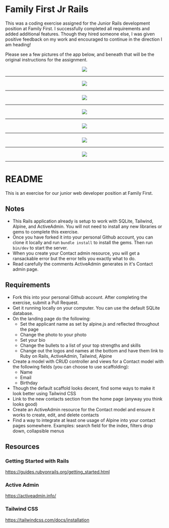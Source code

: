 # Family First Jr Rails

This was a coding exercise assigned for the Junior Rails development position at Family First. I successfully completed all requirements and added additional features. Though they hired someone else, I was given positive feedback on my work and encouraged to continue in the direction I am heading!

Please see a few pictures of the app below, and beneath that will be the original instructions for the assignment.

<p align="center">
  <img src="readme1.png">
</p>
<hr>
<p align="center">
  <img src="readme2.png">
</p>
<hr>
<p align="center">
  <img src="readme3.png">
</p>
<hr>
<p align="center">
  <img src="readme4.png">
</p>
<hr>
<p align="center">
  <img src="readme5.png">
</p>
<hr>
<p align="center">
  <img src="readme6.png">
</p>
<hr>
<p align="center">
  <img src="readme7.png">
</p>

<hr>

# README

This is an exercise for our junior web developer position at Family First.

## Notes

- This Rails application already is setup to work with SQLite, Tailwind, Alpine, and ActiveAdmin. You will not need to install any new libraries or gems to complete this exercise.
- Once you have forked it into your personal Github account, you can clone it locally and run `bundle install` to install the gems. Then run `bin/dev` to start the server.
- When you create your Contact admin resource, you will get a ransackable error but the error tells you exactly what to do.
- Read carefully the comments ActiveAdmin generates in it's Contact admin page.

## Requirements

- Fork this into your personal Github account. After completing the exercise, submit a Pull Request.
- Get it running locally on your computer. You can use the default SQLite database.
- On the landing page do the following:
  - Set the applicant name as set by alpine.js and reflected throughout the page
  - Change the photo to your photo
  - Set your bio
  - Change the bullets to a list of your top strengths and skills
  - Change out the logos and names at the bottom and have them link to Ruby on Rails, ActiveAdmin, Tailwind, Alpine
- Create a model with CRUD controller and views for a Contact model with the following fields (you can choose to use scaffolding):
  - Name
  - Email
  - Birthday
- Though the default scaffold looks decent, find some ways to make it look better using Tailwind CSS
- Link to the new contacts section from the home page (anyway you think looks good)
- Create an ActiveAdmin resource for the Contact model and ensure it works to create, edit, and delete contacts
- Find a way to integrate at least one usage of Alpine into your contact pages somewhere. Examples: search field for the index, filters drop down, collapsible menus

## Resources

### Getting Started with Rails

https://guides.rubyonrails.org/getting_started.html

### Active Admin

https://activeadmin.info/

### Tailwind CSS

https://tailwindcss.com/docs/installation
